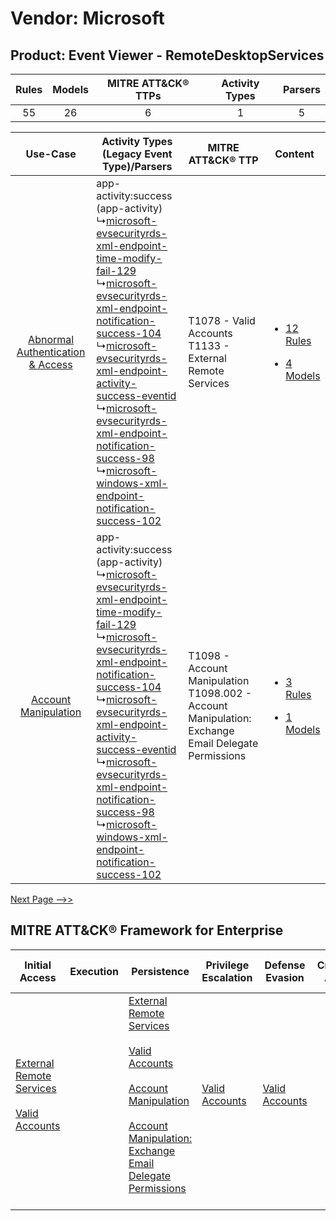 Vendor: Microsoft
=================
Product: Event Viewer - RemoteDesktopServices
---------------------------------------------
| Rules | Models | MITRE ATT&CK® TTPs | Activity Types | Parsers |
|:-----:|:------:|:------------------:|:--------------:|:-------:|
|  55   |   26   |         6          |       1        |    5    |

|    Use-Case    | Activity Types (Legacy Event Type)/Parsers    | MITRE ATT&CK® TTP    | Content    |
|:----:| ---- | ---- | ---- |
| [Abnormal Authentication & Access](../../../UseCases/uc_abnormal_authentication_&_access.md) |  app-activity:success (app-activity)<br> ↳[microsoft-evsecurityrds-xml-endpoint-time-modify-fail-129](Ps/pC_microsoftevsecurityrdsxmlendpointtimemodifyfail129.md)<br> ↳[microsoft-evsecurityrds-xml-endpoint-notification-success-104](Ps/pC_microsoftevsecurityrdsxmlendpointnotificationsuccess104.md)<br> ↳[microsoft-evsecurityrds-xml-endpoint-activity-success-eventid](Ps/pC_microsoftevsecurityrdsxmlendpointactivitysuccesseventid.md)<br> ↳[microsoft-evsecurityrds-xml-endpoint-notification-success-98](Ps/pC_microsoftevsecurityrdsxmlendpointnotificationsuccess98.md)<br> ↳[microsoft-windows-xml-endpoint-notification-success-102](Ps/pC_microsoftwindowsxmlendpointnotificationsuccess102.md)<br> | T1078 - Valid Accounts<br>T1133 - External Remote Services<br>    | [<ul><li>12 Rules</li></ul><ul><li>4 Models</li></ul>](RM/r_m_microsoft_event_viewer_-_remotedesktopservices_Abnormal_Authentication_&_Access.md) |
|    [Account Manipulation](../../../UseCases/uc_account_manipulation.md)    |  app-activity:success (app-activity)<br> ↳[microsoft-evsecurityrds-xml-endpoint-time-modify-fail-129](Ps/pC_microsoftevsecurityrdsxmlendpointtimemodifyfail129.md)<br> ↳[microsoft-evsecurityrds-xml-endpoint-notification-success-104](Ps/pC_microsoftevsecurityrdsxmlendpointnotificationsuccess104.md)<br> ↳[microsoft-evsecurityrds-xml-endpoint-activity-success-eventid](Ps/pC_microsoftevsecurityrdsxmlendpointactivitysuccesseventid.md)<br> ↳[microsoft-evsecurityrds-xml-endpoint-notification-success-98](Ps/pC_microsoftevsecurityrdsxmlendpointnotificationsuccess98.md)<br> ↳[microsoft-windows-xml-endpoint-notification-success-102](Ps/pC_microsoftwindowsxmlendpointnotificationsuccess102.md)<br> | T1098 - Account Manipulation<br>T1098.002 - Account Manipulation: Exchange Email Delegate Permissions<br> | [<ul><li>3 Rules</li></ul><ul><li>1 Models</li></ul>](RM/r_m_microsoft_event_viewer_-_remotedesktopservices_Account_Manipulation.md)    |
[Next Page -->>](2_ds_microsoft_event_viewer_-_remotedesktopservices.md)

MITRE ATT&CK® Framework for Enterprise
--------------------------------------
| Initial Access                                                                                                                                   | Execution | Persistence                                                                                                                                                                                                                                                                                                                                 | Privilege Escalation                                                | Defense Evasion                                                     | Credential Access | Discovery | Lateral Movement | Collection                                                                                                                                                            | Command and Control | Exfiltration | Impact |
| ------------------------------------------------------------------------------------------------------------------------------------------------ | --------- | ------------------------------------------------------------------------------------------------------------------------------------------------------------------------------------------------------------------------------------------------------------------------------------------------------------------------------------------- | ------------------------------------------------------------------- | ------------------------------------------------------------------- | ----------------- | --------- | ---------------- | --------------------------------------------------------------------------------------------------------------------------------------------------------------------- | ------------------- | ------------ | ------ |
| [External Remote Services](https://attack.mitre.org/techniques/T1133)<br><br>[Valid Accounts](https://attack.mitre.org/techniques/T1078)<br><br> |           | [External Remote Services](https://attack.mitre.org/techniques/T1133)<br><br>[Valid Accounts](https://attack.mitre.org/techniques/T1078)<br><br>[Account Manipulation](https://attack.mitre.org/techniques/T1098)<br><br>[Account Manipulation: Exchange Email Delegate Permissions](https://attack.mitre.org/techniques/T1098/002)<br><br> | [Valid Accounts](https://attack.mitre.org/techniques/T1078)<br><br> | [Valid Accounts](https://attack.mitre.org/techniques/T1078)<br><br> |                   |           |                  | [Email Collection](https://attack.mitre.org/techniques/T1114)<br><br>[Email Collection: Email Forwarding Rule](https://attack.mitre.org/techniques/T1114/003)<br><br> |                     |              |        |